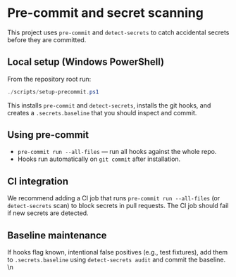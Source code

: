 Pre-commit and secret scanning
==============================

This project uses `pre-commit` and `detect-secrets` to catch accidental secrets before they are committed.

Local setup (Windows PowerShell)
--------------------------------
From the repository root run:

```powershell
./scripts/setup-precommit.ps1
```

This installs `pre-commit` and `detect-secrets`, installs the git hooks, and creates a `.secrets.baseline` that you should inspect and commit.

Using pre-commit
----------------
- `pre-commit run --all-files` — run all hooks against the whole repo.
- Hooks run automatically on `git commit` after installation.

CI integration
--------------
We recommend adding a CI job that runs `pre-commit run --all-files` (or `detect-secrets` scan) to block secrets in pull requests. The CI job should fail if new secrets are detected.

Baseline maintenance
--------------------
If hooks flag known, intentional false positives (e.g., test fixtures), add them to `.secrets.baseline` using `detect-secrets audit` and commit the baseline.
\n
